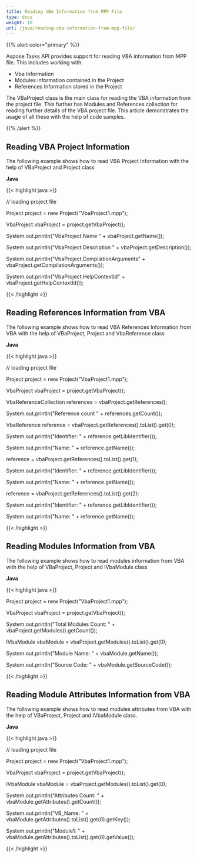 ```yaml
---
title: Reading VBA Information from MPP File
type: docs
weight: 10
url: /java/reading-vba-information-from-mpp-file/
---
```


{{% alert color="primary" %}} 

Aspose.Tasks API provides support for reading VBA information from MPP file. This includes working with:

- Vba Information
- Modules information contained in the Project
- References Information stored in the Project

The VBaProject class is the main class for reading the VBA information from the project file. This further has Modules and References collection for reading further details of the VBA project file. This article demonstrates the usage of all these with the help of code samples.

{{% /alert %}} 
## **Reading VBA Project Information**
The following example shows how to read VBA Project Information with the help of VBaProject and Project class



**Java**

{{< highlight java >}}

 // loading project file

Project project = new Project("VbaProject1.mpp");

VbaProject vbaProject = project.getVbaProject();

System.out.println("VbaProject.Name " + vbaProject.getName());

System.out.println("VbaProject.Description " + vbaProject.getDescription());

System.out.println("VbaProject.CompilationArguments" + vbaProject.getCompilationArguments());

System.out.println("VbaProject.HelpContextId" + vbaProject.getHelpContextId());

{{< /highlight >}}
## **Reading References Information from VBA**
The following example shows how to read VBA References Information from VBA with the help of VBaProject, Project and VbaReference class

**Java**

{{< highlight java >}}

 // loading project file

Project project = new Project("VbaProject1.mpp");

VbaProject vbaProject = project.getVbaProject();

VbaReferenceCollection references = vbaProject.getReferences();

System.out.println("Reference count " +  references.getCount());

VbaReference reference = vbaProject.getReferences().toList().get(0);

System.out.println("Identifier: " + reference.getLibIdentifier());

System.out.println("Name: " + reference.getName());

reference = vbaProject.getReferences().toList().get(1);

System.out.println("Identifier: " + reference.getLibIdentifier());

System.out.println("Name: " + reference.getName());

reference = vbaProject.getReferences().toList().get(2);

System.out.println("Identifier: " + reference.getLibIdentifier());

System.out.println("Name: " + reference.getName());

{{< /highlight >}}
## **Reading Modules Information from VBA**
The following example shows how to read modules information from VBA with the help of VBaProject, Project and IVbaModule class

**Java**

{{< highlight java >}}

 Project project = new Project("VbaProject1.mpp");

VbaProject vbaProject = project.getVbaProject();

System.out.println("Total Modules Count: " + vbaProject.getModules().getCount());

IVbaModule vbaModule = vbaProject.getModules().toList().get(0);

System.out.println("Module Name: " + vbaModule.getName());

System.out.println("Source Code: " + vbaModule.getSourceCode());

{{< /highlight >}}
## **Reading Module Attributes Information from VBA**
The following example shows how to read modules attributes from VBA with the help of VBaProject, Project and IVbaModule class.

**Java**

{{< highlight java >}}

 // loading project file

Project project = new Project("VbaProject1.mpp");

VbaProject vbaProject = project.getVbaProject();

IVbaModule vbaModule = vbaProject.getModules().toList().get(0);

System.out.println("Attributes Count: " + vbaModule.getAttributes().getCount());

System.out.println("VB_Name: " + vbaModule.getAttributes().toList().get(0).getKey());

System.out.println("Module1: " + vbaModule.getAttributes().toList().get(0).getValue());

{{< /highlight >}}
